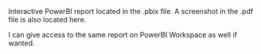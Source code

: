 Interactive PowerBI report located in the .pbix file. A screenshot in the .pdf file is also located here.

I can give access to the same report on PowerBI Workspace as well if wanted.
